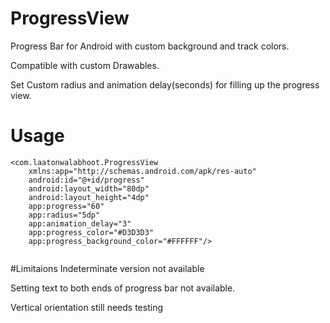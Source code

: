 # ProgressView
Progress Bar for Android with custom background and track colors.

Compatible with custom Drawables.

Set Custom radius and animation delay(seconds) for filling up the progress view. 

# Usage
```
<com.laatonwalabhoot.ProgressView
    xmlns:app="http://schemas.android.com/apk/res-auto"
    android:id="@+id/progress"
    android:layout_width="80dp"
    android:layout_height="4dp"
    app:progress="60"
    app:radius="5dp"
    app:animation_delay="3"
    app:progress_color="#D3D3D3"
    app:progress_background_color="#FFFFFF"/>
    
```

#Limitaions
Indeterminate version not available

Setting text to both ends of progress bar not available.

Vertical orientation still needs testing
